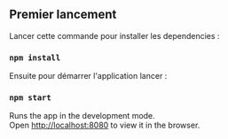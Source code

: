 
## Premier lancement

Lancer cette commande pour installer les dependencies :

### `npm install`

Ensuite pour démarrer l'application lancer : 

### `npm start`

Runs the app in the development mode.<br />
Open [http://localhost:8080](http://localhost:8080) to view it in the browser.
